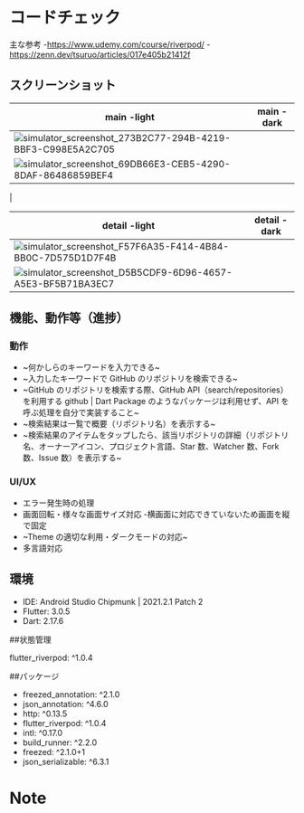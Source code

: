 # コードチェック
主な参考
    -https://www.udemy.com/course/riverpod/
    -https://zenn.dev/tsuruo/articles/017e405b21412f

## スクリーンショット

|main -light|main -dark|
|---|---|
|![simulator_screenshot_273B2C77-294B-4219-BBF3-C998E5A2C705](https://user-images.githubusercontent.com/111117157/185022369-78da316f-a4dc-411d-925b-ec4bb2b62953.png)
 |![simulator_screenshot_69DB66E3-CEB5-4290-8DAF-86486859BEF4](https://user-images.githubusercontent.com/111117157/185022415-d4b7ecfa-4637-49e9-9407-5462b03873c8.png)
|

|detail -light|detail -dark|
|---|---|
|![simulator_screenshot_F57F6A35-F414-4B84-BB0C-7D575D1D7F4B](https://user-images.githubusercontent.com/111117157/185022465-554b6042-494d-46ca-aa77-f91968578d5f.png)
|![simulator_screenshot_D5B5CDF9-6D96-4657-A5E3-BF5B71BA3EC7](https://user-images.githubusercontent.com/111117157/185022500-58a3690d-c43e-4034-8390-b98857ced04d.png)|


## 機能、動作等（進捗）
### 動作
* ~何かしらのキーワードを入力できる~
* ~入力したキーワードで GitHub のリポジトリを検索できる~
* ~GitHub のリポジトリを検索する際、GitHub API（search/repositories）を利用する
  github | Dart Package のようなパッケージは利用せず、API を呼ぶ処理を自分で実装すること~
* ~検索結果は一覧で概要（リポジトリ名）を表示する~
* ~検索結果のアイテムをタップしたら、該当リポジトリの詳細（リポジトリ名、オーナーアイコン、プロジェクト言語、Star 数、Watcher 数、Fork 数、Issue 数）を表示する~

### UI/UX
* エラー発生時の処理
* 画面回転・様々な画面サイズ対応
    -横画面に対応できていないため画面を縦で固定
* ~Theme の適切な利用・ダークモードの対応~
* 多言語対応

## 環境

* IDE: Android Studio Chipmunk | 2021.2.1 Patch 2
* Flutter: 3.0.5
* Dart: 2.17.6

##状態管理

flutter_riverpod: ^1.0.4

##パッケージ

* freezed_annotation: ^2.1.0
* json_annotation: ^4.6.0
* http: ^0.13.5
* flutter_riverpod: ^1.0.4
* intl: ^0.17.0
* build_runner: ^2.2.0
* freezed: ^2.1.0+1
* json_serializable: ^6.3.1



# Note
